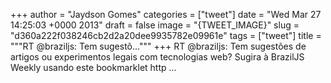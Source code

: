 
+++
author = "Jaydson Gomes"
categories = ["tweet"]
date = "Wed Mar 27 14:25:03 +0000 2013"
draft = false
image = "{TWEET_IMAGE}"
slug = "d360a222f038246cb2d2a20dee9935782e09961e"
tags = ["tweet"]
title = """RT @braziljs: Tem sugestõ..."""
+++
RT @braziljs: Tem sugestões de artigos ou experimentos legais com tecnologias web? Sugira à BrazilJS Weekly usando este bookmarklet http ...
